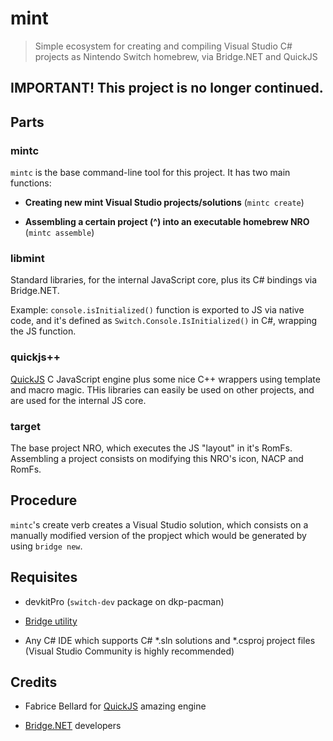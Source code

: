 # mint

> Simple ecosystem for creating and compiling Visual Studio C# projects as Nintendo Switch homebrew, via Bridge.NET and QuickJS

## **IMPORTANT!** This project is no longer continued.

## Parts

### mintc

`mintc` is the base command-line tool for this project. It has two main functions:

- **Creating new mint Visual Studio projects/solutions** (`mintc create`)

- **Assembling a certain project (^) into an executable homebrew NRO** (`mintc assemble`)

### libmint

Standard libraries, for the internal JavaScript core, plus its C# bindings via Bridge.NET.

Example: `console.isInitialized()` function is exported to JS via native code, and it's defined as `Switch.Console.IsInitialized()` in C#, wrapping the JS function.

### quickjs++

[QuickJS](https://bellard.org/quickjs/) C JavaScript engine plus some nice C++ wrappers using template and macro magic. THis libraries can easily be used on other projects, and are used for the internal JS core.

### target

The base project NRO, which executes the JS "layout" in it's RomFs. Assembling a project consists on modifying this NRO's icon, NACP and RomFs.

## Procedure

`mintc`'s create verb creates a Visual Studio solution, which consists on a manually modified version of the propject which would be generated by using `bridge new`.

## Requisites

- devkitPro (`switch-dev` package on dkp-pacman)

- [Bridge utility](https://bridge.net/download/)

- Any C# IDE which supports C# *.sln solutions and *.csproj project files (Visual Studio Community is highly recommended)

## Credits

- Fabrice Bellard for [QuickJS](https://bellard.org/quickjs/) amazing engine

- [Bridge.NET](https://bridge.net) developers